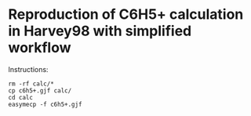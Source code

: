 # Reproduction of C6H5+ calculation in Harvey98 with simplified workflow

Instructions:

```
rm -rf calc/*
cp c6h5+.gjf calc/
cd calc
easymecp -f c6h5+.gjf
```